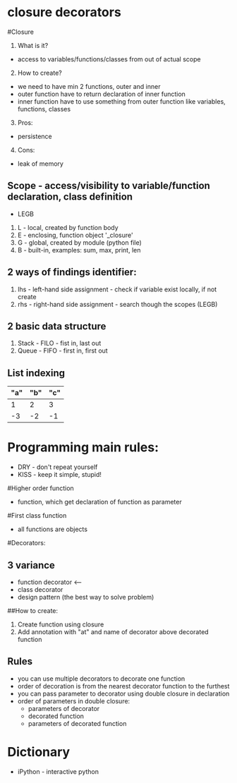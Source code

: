 # closure decorators

#Closure
1. What is it?
- access to variables/functions/classes from out of actual scope

2. How to create?
- we need to have min 2 functions, outer and inner
- outer function have to return declaration of inner function
- inner function have to use something from outer function like variables, functions, classes

3. Pros:
- persistence

4. Cons:
- leak of memory


## Scope - access/visibility to variable/function declaration, class definition
- LEGB

1. L - local, created by function body
2. E - enclosing, function object '_closure'
3. G - global, created by module (python file)
4. B - built-in, examples: sum, max, print, len

## 2 ways of findings identifier:

1. lhs - left-hand side assignment - check if variable exist locally, if not create 
2. rhs - right-hand side assignment - search though the scopes (LEGB)

## 2 basic data structure
1. Stack - FILO - fist in, last out
2. Queue - FIFO - first in, first out

## List indexing

"a" | "b" |"c"
--- | --- | ---
1 | 2 | 3
-3 | -2 | -1

# Programming main rules:
- DRY - don't repeat yourself
- KISS - keep it simple, stupid!

#Higher order function
- function, which get declaration of function as parameter 


#First class function
- all functions are objects

#Decorators:


## 3 variance
- function decorator <--
- class decorator
- design pattern (the best way to solve problem)

##How to create:
1. Create function using closure
2. Add annotation with "at" and name of decorator above decorated function

## Rules
- you can use multiple decorators to decorate one function
- order of decoration is from the nearest decorator function to the furthest
- you can pass parameter to decorator using double closure in declaration
- order of parameters in double closure:
    - parameters of decorator
    - decorated function
    - parameters of decorated function
# Dictionary
- iPython - interactive python